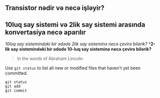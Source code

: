 ## Transistor nədir və necə işləyir?
## 10luq say sistemi və 2lik say sistemi arasında konvertasiya necə aparılır
*10luq say sistemindəki bir ədədə 2lik say sisteminə necə çevirə bilərik?*
***2-lik say sistemindəki bir ədədə 10-luq say sisteminə necə çevirə bilərik?**
 >In the words of Abraham Lincoln:



Use `git status` to list all new or modified files that haven't yet been committed.

```
git status
git add
git commit
```
